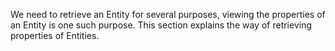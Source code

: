 <properties date="2016-05-10"
SortOrder="60"
/>

We need to retrieve an Entity for several purposes, viewing the properties of an Entity is one such purpose. This section explains the way of retrieving properties of Entities.
